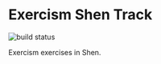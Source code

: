 # Exercism Shen Track

![build status](https://travis-ci.org/exercism/shen.svg?branch=master)

Exercism exercises in Shen.
